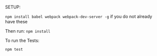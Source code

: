 SETUP:

`npm install babel webpack webpack-dev-server -g` if you do not already have these

Then run:
`npm install`

To run the Tests:

`npm test`
